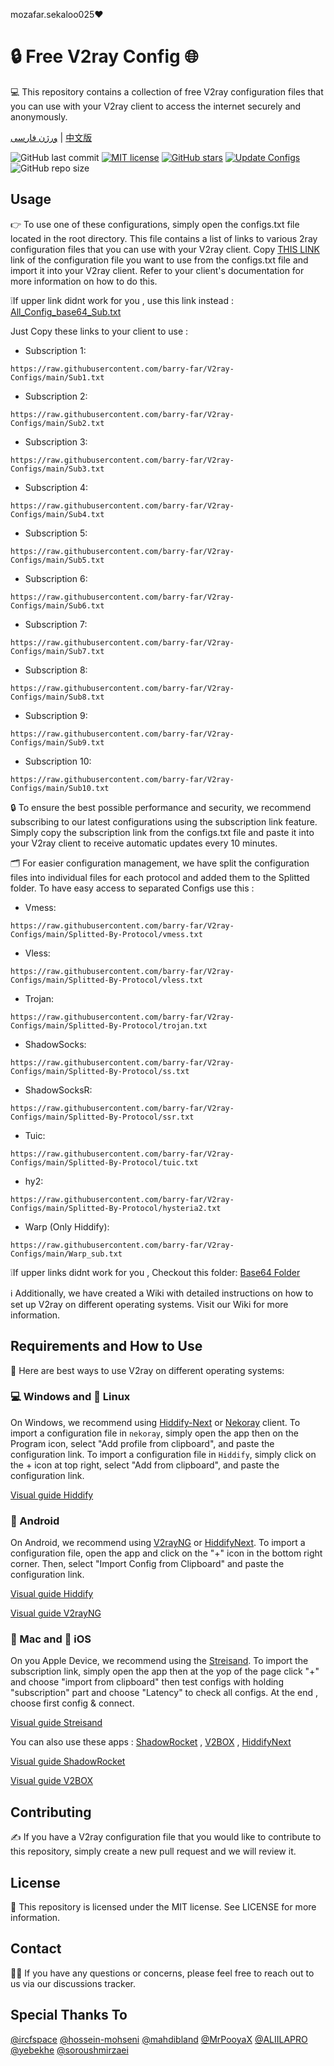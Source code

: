 mozafar.sekaloo025❤️
# 🔒 Free V2ray Config 🌐
💻 This repository contains a collection of free V2ray configuration files that you can use with your V2ray client to access the internet securely and anonymously.

[ورژن فارسی](https://github.com/barry-far/V2ray-Configs/blob/main/Persian-README.md) | [中文版](https://github.com/barry-far/V2ray-Configs/blob/main/Chinese-README.md)

![GitHub last commit](https://img.shields.io/github/last-commit/barry-far/V2ray-Configs.svg) [![MIT license](https://img.shields.io/badge/License-MIT-blue.svg)](https://lbesson.mit-license.org/) [![GitHub stars](https://img.shields.io/github/stars/barry-far/V2ray-Configs.svg)](https://github.com/barry-far/V2ray-Configs/stargazers) [![Update Configs](https://github.com/barry-far/V2ray-Configs/actions/workflows/main.yml/badge.svg)](https://github.com/barry-far/V2ray-Configs/actions/workflows/main.yml) ![GitHub repo size](https://img.shields.io/github/repo-size/barry-far/V2ray-Configs)  




## Usage
👉 To use one of these configurations, simply open the configs.txt file located in the root directory. This file contains a list of links to various 2ray configuration files that you can use with your V2ray client. Copy [THIS LINK](https://raw.githubusercontent.com/barry-far/V2ray-Configs/main/All_Configs_Sub.txt) link of the configuration file you want to use from the configs.txt file and import it into your V2ray client. Refer to your client's documentation for more information on how to do this.

❕If upper link didnt work for you , use this link instead : [All_Config_base64_Sub.txt](https://raw.githubusercontent.com/barry-far/V2ray-Configs/main/All_Configs_base64_Sub.txt)

Just Copy these links to your client to use :

- Subscription 1:
```
https://raw.githubusercontent.com/barry-far/V2ray-Configs/main/Sub1.txt
```

- Subscription 2: 
```
https://raw.githubusercontent.com/barry-far/V2ray-Configs/main/Sub2.txt
```

- Subscription 3: 
```
https://raw.githubusercontent.com/barry-far/V2ray-Configs/main/Sub3.txt
```

- Subscription 4: 
```
https://raw.githubusercontent.com/barry-far/V2ray-Configs/main/Sub4.txt
```

- Subscription 5: 
```
https://raw.githubusercontent.com/barry-far/V2ray-Configs/main/Sub5.txt
```

- Subscription 6: 
```
https://raw.githubusercontent.com/barry-far/V2ray-Configs/main/Sub6.txt
```

- Subscription 7: 
```
https://raw.githubusercontent.com/barry-far/V2ray-Configs/main/Sub7.txt
```

- Subscription 8: 
```
https://raw.githubusercontent.com/barry-far/V2ray-Configs/main/Sub8.txt
```

- Subscription 9: 
```
https://raw.githubusercontent.com/barry-far/V2ray-Configs/main/Sub9.txt
```

- Subscription 10: 
```
https://raw.githubusercontent.com/barry-far/V2ray-Configs/main/Sub10.txt
```

🔒 To ensure the best possible performance and security, we recommend subscribing to our latest configurations using the subscription link feature. Simply copy the subscription link from the configs.txt file and paste it into your V2ray client to receive automatic updates every 10 minutes.

🗂️ For easier configuration management, we have split the configuration files into individual files for each protocol and added them to the Splitted folder. To have easy access to separated Configs use this : 

- Vmess: 
```
https://raw.githubusercontent.com/barry-far/V2ray-Configs/main/Splitted-By-Protocol/vmess.txt
```

- Vless: 
```
https://raw.githubusercontent.com/barry-far/V2ray-Configs/main/Splitted-By-Protocol/vless.txt
```

- Trojan: 
```
https://raw.githubusercontent.com/barry-far/V2ray-Configs/main/Splitted-By-Protocol/trojan.txt
```

- ShadowSocks: 
```
https://raw.githubusercontent.com/barry-far/V2ray-Configs/main/Splitted-By-Protocol/ss.txt
```

- ShadowSocksR: 
```
https://raw.githubusercontent.com/barry-far/V2ray-Configs/main/Splitted-By-Protocol/ssr.txt
```

- Tuic:
```
https://raw.githubusercontent.com/barry-far/V2ray-Configs/main/Splitted-By-Protocol/tuic.txt
```

- hy2:
```
https://raw.githubusercontent.com/barry-far/V2ray-Configs/main/Splitted-By-Protocol/hysteria2.txt
```

- Warp (Only Hiddify):
```
https://raw.githubusercontent.com/barry-far/V2ray-Configs/main/Warp_sub.txt
```

❕If upper links didnt work for you , Checkout this folder: [Base64 Folder](https://github.com/barry-far/V2ray-Configs/tree/dev/Base64)

ℹ️ Additionally, we have created a Wiki with detailed instructions on how to set up V2ray on different operating systems. Visit our Wiki for more information.

## Requirements and How to Use
📲 Here are best ways to use V2ray on different operating systems:

### 💻 Windows and 🐧 Linux
On Windows, we recommend using [Hiddify-Next](https://github.com/hiddify/hiddify-next) or [Nekoray](https://github.com/MatsuriDayo/nekoray) client. To import a configuration file in `nekoray`, simply open the app then on the Program icon, select "Add profile from clipboard", and paste the configuration link. To import a configuration file in `Hiddify`, simply click on the + icon at top right, select "Add from clipboard", and paste the configuration link.

[Visual guide Hiddify](https://github.com/hiddify/Hiddify-Manager/wiki/Tutorial-for-HiddifyNext-app#adding-a-profile-to-the-app)


### 🤖 Android
On Android, we recommend using [V2rayNG](https://github.com/2dust/v2rayNG) or [HiddifyNext](https://github.com/hiddify/hiddify-next/releases). To import a configuration file, open the app and click on the "+" icon in the bottom right corner. Then, select "Import Config from Clipboard" and paste the configuration link.

[Visual guide Hiddify](https://github.com/hiddify/Hiddify-Manager/wiki/Tutorial-for-HiddifyNext-app#adding-a-profile-to-the-app)

[Visual guide V2rayNG](https://github.com/hiddify/Hiddify-Manager/wiki/Tutorial-for-V2rayNG-app#add-configs-to-the-app)


### 🍎 Mac and 📱 iOS
On you Apple Device, we recommend using the [Streisand](https://apps.apple.com/us/app/streisand/id6450534064). To import the subscription link, simply open the app then at the yop of the page click "+" and choose "import from clipboard" then test configs with holding "subscription" part and choose "Latency" to check all configs. At the end , choose first config & connect.

[Visual guide Streisand](https://github.com/hiddify/Hiddify-Manager/wiki/Tutorial-for-Streisand#add-subscription-link)


You can also use these apps : [ShadowRocket](https://apps.apple.com/ca/app/shadowrocket/id932747118) , [V2BOX](https://apps.apple.com/us/app/v2box-v2ray-client/id6446814690) , [HiddifyNext](https://github.com/hiddify/hiddify-next/releases)

[Visual guide ShadowRocket](https://github.com/hiddify/Hiddify-Manager/wiki/Tutorial-for-ShadowRocket-app#add-subscription-link-to-the-app)

[Visual guide V2BOX](https://github.com/hiddify/Hiddify-Manager/wiki/Tutorial-for-V2Box-app#add-subscription-links-to-the-app)

## Contributing
✍️ If you have a V2ray configuration file that you would like to contribute to this repository, simply create a new pull request and we will review it.

## License
📝 This repository is licensed under the MIT license. See LICENSE for more information.

## Contact
🙋‍♀️ If you have any questions or concerns, please feel free to reach out to us via our discussions tracker.

## Special Thanks To
[@ircfspace](https://github.com/MrPooyaX)
[@hossein-mohseni](https://github.com/hossein-mohseni)
[@mahdibland](https://github.com/mahdibland)
[@MrPooyaX](https://github.com/MrPooyaX)
[@ALIILAPRO](https://github.com/ALIILAPRO)
[@yebekhe](https://github.com/yebekhe)
[@soroushmirzaei](https://github.com/soroushmirzaei)
